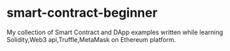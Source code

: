 # smart-contract-beginner
My collection of Smart Contract and DApp examples written while learning Solidity,Web3 api,Truffle,MetaMask on Ethereum platform.
